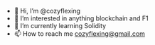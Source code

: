 - 👋 Hi, I’m @cozyflexing
- 👀 I’m interested in anything blockchain and F1
- 🌱 I’m currently learning Solidity
- 📫 How to reach me cozyflexing@gmail.com
